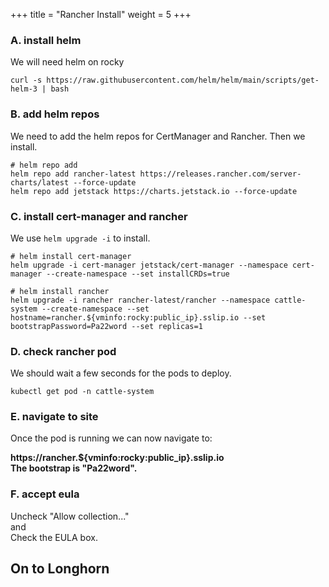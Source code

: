 +++
title = "Rancher Install"
weight = 5
+++

### **A. install helm**

We will need helm on rocky

```ctr:rocky
curl -s https://raw.githubusercontent.com/helm/helm/main/scripts/get-helm-3 | bash
```

### **B. add helm repos**

We need to add the helm repos for CertManager and Rancher. Then we install.

```ctr:rocky
# helm repo add
helm repo add rancher-latest https://releases.rancher.com/server-charts/latest --force-update
helm repo add jetstack https://charts.jetstack.io --force-update
```

### **C. install cert-manager and rancher**

We use `helm upgrade -i` to install.

```ctr:rocky
# helm install cert-manager
helm upgrade -i cert-manager jetstack/cert-manager --namespace cert-manager --create-namespace --set installCRDs=true

# helm install rancher
helm upgrade -i rancher rancher-latest/rancher --namespace cattle-system --create-namespace --set hostname=rancher.${vminfo:rocky:public_ip}.sslip.io --set bootstrapPassword=Pa22word --set replicas=1
```

### **D. check rancher pod**

We should wait a few seconds for the pods to deploy.

```ctr:rocky
kubectl get pod -n cattle-system
```

### **E. navigate to site**

Once the pod is running we can now navigate to:

**https://rancher.${vminfo:rocky:public_ip}.sslip.io**  
**The bootstrap is "Pa22word".**

### **F. accept eula**

Uncheck "Allow collection..."  
and  
Check the EULA box.

## **On to Longhorn**

